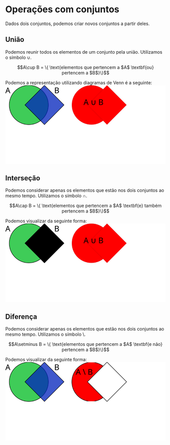 # Operações com conjuntos

Dados dois conjuntos, podemos criar novos conjuntos a partir deles. 

## União

Podemos reunir todos os elementos de um conjunto pela união. Utilizamos o símbolo $\cup$.

$$A\cup B = \{ \text{elementos que pertencem a $A$ \textbf{ou} pertencem a $B$}\}$$

Podemos a representação utilizando diagramas de Venn é a seguinte:
![Diagrama da união](./img/aula02-img01.svg)


## Interseção

Podemos considerar apenas os elementos que estão nos dois conjuntos ao mesmo tempo. Utilizamos o símbolo $\cap$.

$$A\cap B = \{ \text{elementos que pertencem a $A$ \textbf{e} também pertencem a $B$}\}$$

Podemos visualizar da seguinte forma:
![Diagrama da interseção](./img/aula02-img02.svg)

## Diferença


Podemos considerar apenas os elementos que estão nos dois conjuntos ao mesmo tempo. Utilizamos o símbolo $\setminus$.

$$A\setminus B = \{ \text{elementos que pertencem a $A$ \textbf{e não} pertencem a $B$}\}$$

Podemos visualizar da seguinte forma:
![Diagrama da interseção](./img/aula02-img03.svg)
 
